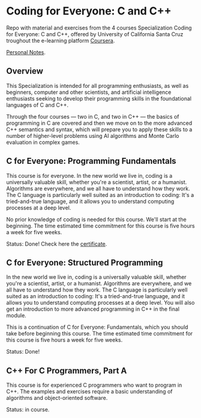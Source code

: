 # Coding for Everyone: C and C++

Repo with material and exercises from the 4 courses Specialization Coding for Everyone: C and C++, offered by University of California Santa Cruz troughout the e-learning platform [Coursera](https://www.coursera.org/specializations/coding-for-everyone).

[Personal Notes](Notes.md).

## Overview

This Specialization is intended for all programming enthusiasts, as well as beginners, computer and other scientists, and artificial intelligence enthusiasts seeking to develop their programming skills in the foundational languages of C and C++. 

Through the four courses — two in C, and two in C++ — the basics of programming in C are covered and then we move on to the more advanced C++ semantics and syntax, which will prepare you to apply these skills to a number of higher-level problems using AI algorithms and Monte Carlo evaluation in complex games.

## C for Everyone: Programming Fundamentals

This course is for everyone. In the new world we live in, coding is a universally valuable skill, whether you're a scientist, artist, or a humanist. Algorithms are everywhere, and we all have to understand how they work. The C language is particularly well suited as an introduction to coding: It's a tried-and-true language, and it allows you to understand computing processes at a deep level. 

No prior knowledge of coding is needed for this course. We'll start at the beginning. The time estimated time commitment for this course is five hours a week for five weeks.

Status: Done! Check here the [certificate](https://coursera.org/share/bc976492e5e765668534fbb8928c9ead).

## C for Everyone: Structured Programming

In the new world we live in, coding is a universally valuable skill, whether you're a scientist, artist, or a humanist. Algorithms are everywhere, and we all have to understand how they work. The C language is particularly well suited as an introduction to coding: It's a tried-and-true language, and it allows you to understand computing processes at a deep level. You will also get an introduction to more advanced programming in C++ in the final module. 

This is a continuation of C for Everyone: Fundamentals, which you should take before beginning this course. 
The time estimated time commitment for this course is five hours a week for five weeks.

Status: Done!

## C++ For C Programmers, Part A

This course is for experienced C programmers who want to program in C++. The examples and exercises require a basic understanding of algorithms and object-oriented
software.

Status: in course.